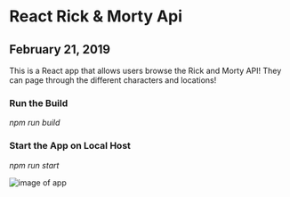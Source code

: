 # React Rick & Morty Api 
## February 21, 2019

This is a React app that allows users browse the Rick and Morty API! They can page through the different characters and locations!

### Run the Build
*npm run build*

### Start the App on Local Host
*npm run start*

![image of app]()
